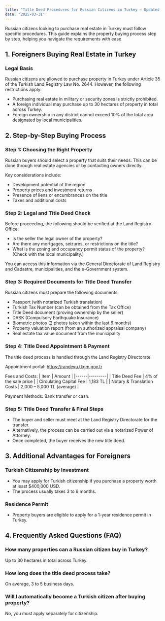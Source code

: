 ```yaml
---
title: "Title Deed Procedures for Russian Citizens in Turkey – Updated 2025 Guide"
date: "2025-03-31"
---
```


Russian citizens looking to purchase real estate in Turkey must follow specific procedures. This guide explains the property buying process step by step, helping you navigate the requirements with ease.

## 1. Foreigners Buying Real Estate in Turkey

### Legal Basis
Russian citizens are allowed to purchase property in Turkey under Article 35 of the Turkish Land Registry Law No. 2644. However, the following restrictions apply:
- Purchasing real estate in military or security zones is strictly prohibited.
- A foreign individual may purchase up to 30 hectares of property in total across Turkey.
- Foreign ownership in any district cannot exceed 10% of the total area designated by local municipalities.

## 2. Step-by-Step Buying Process

### Step 1: Choosing the Right Property
Russian buyers should select a property that suits their needs. This can be done through real estate agencies or by contacting owners directly.

Key considerations include:
- Development potential of the region
- Property prices and investment returns
- Presence of liens or encumbrances on the title
- Taxes and additional costs

### Step 2: Legal and Title Deed Check
Before proceeding, the following should be verified at the Land Registry Office:
- Is the seller the legal owner of the property?
- Are there any mortgages, seizures, or restrictions on the title?
- What is the zoning and occupancy permit status of the property? (Check with the local municipality.)

You can access this information via the General Directorate of Land Registry and Cadastre, municipalities, and the e-Government system.

### Step 3: Required Documents for Title Deed Transfer
Russian citizens must prepare the following documents:
- Passport (with notarized Turkish translation)
- Turkish Tax Number (can be obtained from the Tax Office)
- Title Deed document (proving ownership by the seller)
- DASK (Compulsory Earthquake Insurance)
- Biometric photos (2 photos taken within the last 6 months)
- Property valuation report (from an authorized appraisal company)
- Real estate tax value document from the municipality

### Step 4: Title Deed Appointment & Payment
The title deed process is handled through the Land Registry Directorate.

Appointment portal: https://randevu.tkgm.gov.tr

Fees and Costs:
| Item | Amount |
|------|---------|
| Title Deed Fee | 4% of the sale price |
| Circulating Capital Fee | 1,183 TL |
| Notary & Translation Costs | 2,000 – 5,000 TL (average) |

Payment Methods: Bank transfer or cash.

### Step 5: Title Deed Transfer & Final Steps
- The buyer and seller must meet at the Land Registry Directorate for the transfer.
- Alternatively, the process can be carried out via a notarized Power of Attorney.
- Once completed, the buyer receives the new title deed.

## 3. Additional Advantages for Foreigners

### Turkish Citizenship by Investment
- You may apply for Turkish citizenship if you purchase a property worth at least $400,000 USD.
- The process usually takes 3 to 6 months.

### Residence Permit
- Property buyers are eligible to apply for a 1-year residence permit in Turkey.

## 4. Frequently Asked Questions (FAQ)

### How many properties can a Russian citizen buy in Turkey?
Up to 30 hectares in total across Turkey.

### How long does the title deed process take?
On average, 3 to 5 business days.

### Will I automatically become a Turkish citizen after buying property?
No, you must apply separately for citizenship.



